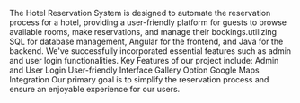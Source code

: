 The Hotel Reservation System is designed to automate the reservation process for a hotel, providing a user-friendly platform for guests to browse available rooms, make reservations, and manage their bookings.utilizing SQL for database management, Angular for the frontend, and Java for the backend. We've successfully incorporated essential features such as admin and user login functionalities.
Key Features of our project include:
Admin and User Login
User-friendly Interface
Gallery Option
Google Maps Integration
Our primary goal is to simplify the reservation process and ensure an enjoyable experience for our users. 
 
